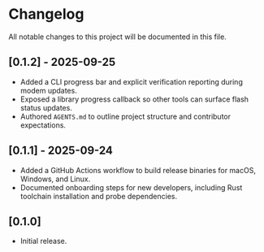 # Changelog

All notable changes to this project will be documented in this file.

## [0.1.2] - 2025-09-25

- Added a CLI progress bar and explicit verification reporting during modem updates.
- Exposed a library progress callback so other tools can surface flash status updates.
- Authored `AGENTS.md` to outline project structure and contributor expectations.

## [0.1.1] - 2025-09-24

- Added a GitHub Actions workflow to build release binaries for macOS, Windows, and Linux.
- Documented onboarding steps for new developers, including Rust toolchain installation and probe dependencies.

## [0.1.0]

- Initial release.
